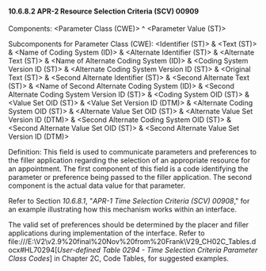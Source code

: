 #### 10.6.8.2 APR-2 Resource Selection Criteria (SCV) 00909

Components: &lt;Parameter Class (CWE)> ^ &lt;Parameter Value (ST)>

Subcomponents for Parameter Class (CWE): &lt;Identifier (ST)> & &lt;Text (ST)> & &lt;Name of Coding System (ID)> & &lt;Alternate Identifier (ST)> & &lt;Alternate Text (ST)> & &lt;Name of Alternate Coding System (ID)> & &lt;Coding System Version ID (ST)> & &lt;Alternate Coding System Version ID (ST)> & &lt;Original Text (ST)> & &lt;Second Alternate Identifier (ST)> & &lt;Second Alternate Text (ST)> & &lt;Name of Second Alternate Coding System (ID)> & &lt;Second Alternate Coding System Version ID (ST)> & &lt;Coding System OID (ST)> & &lt;Value Set OID (ST)> & &lt;Value Set Version ID (DTM)> & &lt;Alternate Coding System OID (ST)> & &lt;Alternate Value Set OID (ST)> & &lt;Alternate Value Set Version ID (DTM)> & &lt;Second Alternate Coding System OID (ST)> & &lt;Second Alternate Value Set OID (ST)> & &lt;Second Alternate Value Set Version ID (DTM)>

Definition: This field is used to communicate parameters and preferences to the filler application regarding the selection of an appropriate resource for an appointment. The first component of this field is a code identifying the parameter or preference being passed to the filler application. The second component is the actual data value for that parameter.

Refer to Section _10.6.8.1_, "_APR-1 Time Selection Criteria (SCV) 00908_," for an example illustrating how this mechanism works within an interface.

The valid set of preferences should be determined by the placer and filler applications during implementation of the interface. Refer to file:///E:\\V2\\v2.9%20final%20Nov%20from%20Frank\\V29_CH02C_Tables.docx#HL70294[_User-defined Table 0294 - Time Selection Criteria Parameter Class Codes_] in Chapter 2C, Code Tables, for suggested examples.
